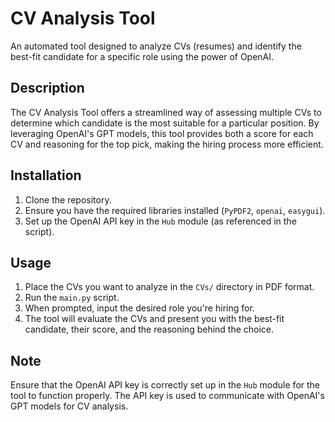 # CV Analysis Tool

An automated tool designed to analyze CVs (resumes) and identify the best-fit candidate for a specific role using the power of OpenAI.

## Description

The CV Analysis Tool offers a streamlined way of assessing multiple CVs to determine which candidate is the most suitable for a particular position. By leveraging OpenAI's GPT models, this tool provides both a score for each CV and reasoning for the top pick, making the hiring process more efficient.

## Installation

1. Clone the repository.
2. Ensure you have the required libraries installed (`PyPDF2`, `openai`, `easygui`).
3. Set up the OpenAI API key in the `Hub` module (as referenced in the script).

## Usage

1. Place the CVs you want to analyze in the `CVs/` directory in PDF format.
2. Run the `main.py` script.
3. When prompted, input the desired role you're hiring for.
4. The tool will evaluate the CVs and present you with the best-fit candidate, their score, and the reasoning behind the choice.

## Note

Ensure that the OpenAI API key is correctly set up in the `Hub` module for the tool to function properly. The API key is used to communicate with OpenAI's GPT models for CV analysis.
